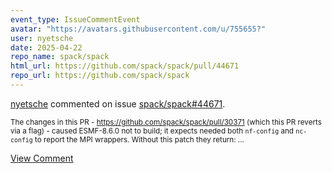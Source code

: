 ```yaml
---
event_type: IssueCommentEvent
avatar: "https://avatars.githubusercontent.com/u/755655?"
user: nyetsche
date: 2025-04-22
repo_name: spack/spack
html_url: https://github.com/spack/spack/pull/44671
repo_url: https://github.com/spack/spack
---
```


<a href='https://github.com/nyetsche' target='_blank'>nyetsche</a> commented on issue <a href='https://github.com/spack/spack/pull/44671' target='_blank'>spack/spack#44671</a>.

<small>The changes in this PR - https://github.com/spack/spack/pull/30371 (which this PR reverts via a flag) - caused ESMF-8.6.0 not to build; it expects needed both `nf-config` and `nc-config` to report the MPI wrappers. Without this patch they return:...</small>

<a href='https://github.com/spack/spack/pull/44671' target='_blank'>View Comment</a>
